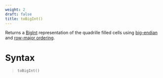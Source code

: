 ```yaml
---
weight: 2
draft: false
title: toBigInt()
---
```


Returns a [BigInt](https://developer.mozilla.org/en-US/docs/Web/JavaScript/Reference/Global_Objects/BigInt) representation of the quadrille filled cells using [big-endian](https://en.wikipedia.org/wiki/Endianness) and [row-major ordering](https://en.wikipedia.org/wiki/Row-_and_column-major_order).

# Syntax

> `toBigInt()`